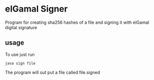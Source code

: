 # elGamal Signer

Program for creating sha256 hashes of a file and signing it with elGamal digital signature

## usage
To use just run

```
java sign file
```
The program will out put a file called file.signed
